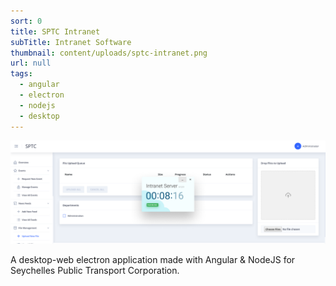 ```yaml
---
sort: 0
title: SPTC Intranet
subTitle: Intranet Software
thumbnail: content/uploads/sptc-intranet.png
url: null
tags:
  - angular
  - electron
  - nodejs
  - desktop
---
```


![SPTC Intranet](content/uploads/sptc-intranet-intro.png)

A desktop-web electron application made with Angular & NodeJS for Seychelles Public Transport Corporation.
